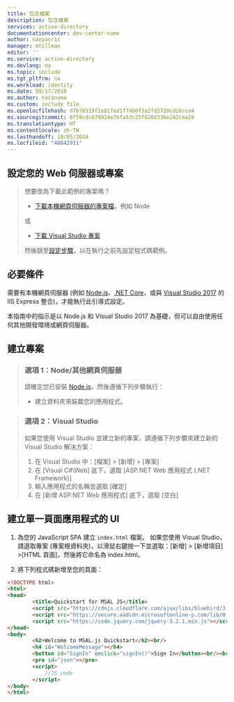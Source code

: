 ```yaml
---
title: 包含檔案
description: 包含檔案
services: active-directory
documentationcenter: dev-center-name
author: navyasric
manager: mtillman
editor: ''
ms.service: active-directory
ms.devlang: na
ms.topic: include
ms.tgt_pltfrm: na
ms.workload: identity
ms.date: 09/17/2018
ms.author: nacanuma
ms.custom: include file
ms.openlocfilehash: d7b78519f1e81fed1f74b6f3a2fd2720cd28cce4
ms.sourcegitcommit: 6f59cdc679924e7bfa53c25f820d33be242cea28
ms.translationtype: HT
ms.contentlocale: zh-TW
ms.lasthandoff: 10/05/2018
ms.locfileid: "48842911"
---
```

## <a name="setting-up-your-web-server-or-project"></a>設定您的 Web 伺服器或專案

> 想要改為下載此範例的專案嗎？
> - [下載本機網頁伺服器的專案檔](https://github.com/Azure-Samples/active-directory-javascript-graphapi-v2/archive/quickstart.zip)，例如 Node
>
> 或
> - [下載 Visual Studio 專案](https://github.com/Azure-Samples/active-directory-javascript-graphapi-v2/archive/vsquickstart.zip)
>
> 然後跳至[設定步驟](#register-your-application)，以在執行之前先設定程式碼範例。

## <a name="prerequisites"></a>必要條件
需要有本機網頁伺服器 (例如 [Node.js](https://nodejs.org/en/download/)、[.NET Core](https://www.microsoft.com/net/core)，或與 [Visual Studio 2017](https://www.visualstudio.com/downloads/) 的 IIS Express 整合)，才能執行此引導式設定。

本指南中的指示是以 Node.js 和 Visual Studio 2017 為基礎，但可以自由使用任何其他開發環境或網頁伺服器。

## <a name="create-your-project"></a>建立專案

> ### <a name="option-1-node-other-web-servers"></a>選項 1：Node/其他網頁伺服器
> 請確定您已安裝 [Node.js](https://nodejs.org/en/download/)，然後遵循下列步驟執行：
> - 建立資料夾來裝載您的應用程式。

<p/><!-- -->

> ### <a name="option-2-visual-studio"></a>選項 2：Visual Studio
> 如果您使用 Visual Studio 並建立新的專案，請遵循下列步驟來建立新的 Visual Studio 解決方案：
> 1.    在 Visual Studio 中：[檔案] > [新增] > [專案]
> 2.    在 [Visual C#\Web] 底下，選取 [ASP.NET Web 應用程式 (.NET Framework)]
> 3.    輸入應用程式的名稱並選取 [確定]
> 4.    在 [新增 ASP.NET Web 應用程式] 底下，選取 [空白]


## <a name="create-your-single-page-applications-ui"></a>建立單一頁面應用程式的 UI
1.  為您的 JavaScript SPA 建立 `index.html` 檔案。 如果您使用 Visual Studio，請選取專案 (專案根資料夾)，以滑鼠右鍵按一下並選取：[新增] > [新增項目] >[HTML 頁面]，然後將它命名為 index.html。

2.  將下列程式碼新增至您的頁面：
```html
<!DOCTYPE html>
<html>
<head>
        <title>Quickstart for MSAL JS</title>
        <script src="https://cdnjs.cloudflare.com/ajax/libs/bluebird/3.3.4/bluebird.min.js"></script>
        <script src="https://secure.aadcdn.microsoftonline-p.com/lib/0.2.3/js/msal.js"></script>
        <script src="https://code.jquery.com/jquery-3.2.1.min.js"></script>
</head>
<body>
        <h2>Welcome to MSAL.js Quickstart</h2><br/>
        <h4 id="WelcomeMessage"></h4>
        <button id="SignIn" onclick="signIn()">Sign In</button><br/><br/>
        <pre id="json"></pre>
        <script>
            //JS code
        </script>
</body>
</html>
```
